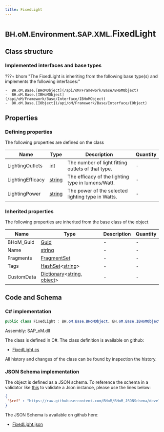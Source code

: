 ```yaml
---
title: FixedLight
---
```


# <small>BH.oM.Environment.SAP.XML.</small>**FixedLight**



## Class structure

### Implemented interfaces and base types

???+ bhom "The FixedLight is inheriting from the following base type(s) and implements the following interfaces:"

    -  BH.oM.Base.[BHoMObject](/api/oM/Framework/Base/BHoMObject)
    -  BH.oM.Base.[IBHoMObject](/api/oM/Framework/Base/Interface/IBHoMObject)
    -  BH.oM.Base.[IObject](/api/oM/Framework/Base/Interface/IObject)


## Properties



### Defining properties

The following properties are defined on the class

| Name             | Type             | Description      | Quantity         |
|------------------|------------------|------------------|------------------|
| LightingOutlets | [int](https://learn.microsoft.com/en-us/dotnet/api/System.Int32?view=netstandard-2.0) | The number of light fitting outlets of that type. | - |
| LightingEfficacy | [string](https://learn.microsoft.com/en-us/dotnet/api/System.String?view=netstandard-2.0) | The efficacy of the lighting type in lumens/Watt. | - |
| LightingPower | [string](https://learn.microsoft.com/en-us/dotnet/api/System.String?view=netstandard-2.0) | The power of the selected lighting type in Watts. | - |


### Inherited properties
The following properties are inherited from the base class of the object

| Name             | Type             | Description      | Quantity         |
|------------------|------------------|------------------|------------------|
| BHoM_Guid | [Guid](https://learn.microsoft.com/en-us/dotnet/api/System.Guid?view=netstandard-2.0) | - | - |
| Name | [string](https://learn.microsoft.com/en-us/dotnet/api/System.String?view=netstandard-2.0) | - | - |
| Fragments | [FragmentSet](/api/oM/Framework/Base/FragmentSet) | - | - |
| Tags | [HashSet](https://learn.microsoft.com/en-us/dotnet/api/System.Collections.Generic.HashSet-1?view=netstandard-2.0)&lt;[string](https://learn.microsoft.com/en-us/dotnet/api/System.String?view=netstandard-2.0)&gt; | - | - |
| CustomData | [Dictionary](https://learn.microsoft.com/en-us/dotnet/api/System.Collections.Generic.Dictionary-2?view=netstandard-2.0)&lt;[string](https://learn.microsoft.com/en-us/dotnet/api/System.String?view=netstandard-2.0), [object](https://learn.microsoft.com/en-us/dotnet/api/System.Object?view=netstandard-2.0)&gt; | - | - |


## Code and Schema

### C# implementation

``` C# title="C#"
public class FixedLight : BH.oM.Base.BHoMObject, BH.oM.Base.IBHoMObject, BH.oM.Base.IObject
```

Assembly: SAP_oM.dll

The class is defined in C#. The class definition is available on github:

- [FixedLight.cs](https://github.com/BHoM/SAP_Toolkit/blob/develop/SAP_oM/XML\FixedLight.cs)

All history and changes of the class can be found by inspection the history.
### JSON Schema implementation

The object is defined as a JSON schema. To reference the schema in a validator like [this](https://www.jsonschemavalidator.net/) to validate a Json instance, please use the lines below:

``` json title="JSON Schema"
{
 "$ref" : "https://raw.githubusercontent.com/BHoM/BHoM_JSONSchema/develop/SAP_oM/SAP/XML/FixedLight.json"
}
```

The JSON Schema is available on github here:

- [FixedLight.json](https://github.com/BHoM/BHoM_JSONSchema/blob/develop/SAP_oM/SAP/XML/FixedLight.json)
